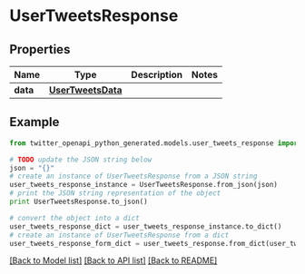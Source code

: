 # UserTweetsResponse


## Properties

Name | Type | Description | Notes
------------ | ------------- | ------------- | -------------
**data** | [**UserTweetsData**](UserTweetsData.md) |  | 

## Example

```python
from twitter_openapi_python_generated.models.user_tweets_response import UserTweetsResponse

# TODO update the JSON string below
json = "{}"
# create an instance of UserTweetsResponse from a JSON string
user_tweets_response_instance = UserTweetsResponse.from_json(json)
# print the JSON string representation of the object
print UserTweetsResponse.to_json()

# convert the object into a dict
user_tweets_response_dict = user_tweets_response_instance.to_dict()
# create an instance of UserTweetsResponse from a dict
user_tweets_response_form_dict = user_tweets_response.from_dict(user_tweets_response_dict)
```
[[Back to Model list]](../README.md#documentation-for-models) [[Back to API list]](../README.md#documentation-for-api-endpoints) [[Back to README]](../README.md)



